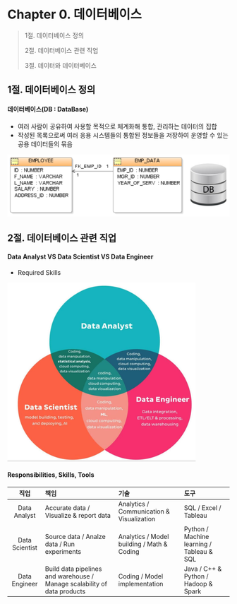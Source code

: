 # Chapter 0. 데이터베이스

> 1절. 데이터베이스 정의
>
> 2절. 데이터베이스 관련 직업
>
> 3절. 데이터와 데이터베이스

## 1절. 데이터베이스 정의

#### 데이터베이스(DB : DataBase)

- 여러 사람이 공유하여 사용할 목적으로 체계화해 통합, 관리하는 데이터의 집합
- 작성된 목록으로써 여러 응용 시스템들의 통합된 정보들을 저장하여 운영할 수 있는 공용 데이터들의 묶음

![ch00-01-DB](https://github.com/BangYunseo/TIL/blob/main/ComputerScience/DataBase/Image/ch00/ch00-01-DB.PNG)

## 2절. 데이터베이스 관련 직업

#### Data Analyst VS Data Scientist VS Data Engineer

- Required Skills

![ch00-02-RS](https://github.com/BangYunseo/TIL/blob/main/ComputerScience/DataBase/Image/ch00/ch00-02-RS.PNG)

#### Responsibilities, Skills, Tools

|      직업      | 책임                                                                     | 기술                                       | 도구                                      |
| :------------: | :----------------------------------------------------------------------- | :----------------------------------------- | :---------------------------------------- |
|  Data Analyst  | Accurate data / Visualize & report data                                  | Analytics / Communication & Visualization  | SQL / Excel / Tableau                     |
| Data Scientist | Source data / Analze data / Run experiments                              | Analytics / Model building / Math & Coding | Python / Machine learning / Tableau & SQL |
| Data Engineer  | Build data pipelines and warehouse / Manage scalability of data products | Coding / Model implementation              | Java / C++ & Python / Hadoop & Spark      |
